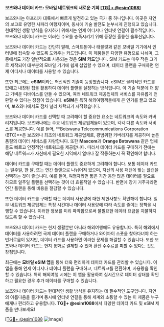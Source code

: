 **보츠와나 데이터 카드: 모바일 네트워크의 새로운 기회 [[TG💪+ @esim1088](https://t.me/s/esim1088)]**

보츠와나는 아프리카 대륙에서 빠르게 발전하고 있는 국가 중 하나입니다. 이곳은 자연의 보고로 유명한 사파리 여행지이며, 동시에 기술 발전도 눈부시게 진행되고 있습니다. 현대적인 생활 방식을 유지하기 위해서는 언제 어디서나 인터넷 연결이 필수적입니다. 보츠와나 데이터 카드는 이러한 수요를 충족시키기 위해 등장한 훌륭한 솔루션입니다.

보츠와나 데이터 카드는 간단히 말해, 스마트폰이나 태블릿과 같은 모바일 기기에서 인터넷에 접속할 수 있도록 도와주는 카드입니다. 이 제품들은 다양한 유형으로 나뉘며, 그 중에서도 가장 일반적으로 사용되는 것은 **SIM 카드**입니다. SIM 카드는 매우 작은 크기로 제작되어 대부분의 모바일 기기에 쉽게 삽입할 수 있으며, 데이터 플랜을 구매하면 언제 어디서나 데이터를 사용할 수 있습니다.

또한 최근에는 **eSIM**이라는 혁신적인 기술이 등장했습니다. eSIM은 물리적인 카드를 없애고 내장된 칩을 활용하여 데이터 플랜을 설정하는 방식입니다. 이 기술 덕분에 더 얇고 가벼운 디바이스를 만들 수 있으며, 여러 네트워크 제공업체의 서비스를 자유롭게 전환할 수 있다는 장점이 있습니다. **eSIM**은 특히 해외여행객들에게 큰 인기를 끌고 있으며, 보츠와나에서도 점차 널리 채택되기 시작했습니다.

보츠와나 데이터 카드를 선택할 때 고려해야 할 중요한 요소는 네트워크의 속도와 커버리지입니다. 보츠와나에는 주요 네트워크 제공업체들이 있으며, 각각 다른 속도와 서비스를 제공합니다. 예를 들어, **Botswana Telecommunications Corporation (BTC)**은 보츠와나 최초의 네트워크 제공업체로, 광범위한 커버리지를 제공하며 높은 품질의 데이터 서비스를 자랑합니다. 또한 **Mascom**과 **Orange Botswana** 같은 업체들도 빠르고 안정적인 네트워크를 제공합니다. 따라서 데이터 카드를 구매하기 전에는 해당 네트워크가 자신에게 필요한 지역에서 얼마나 잘 작동하는지 꼭 확인해야 합니다.

데이터 카드를 구매할 때는 데이터 플랜도 중요하게 고려해야 합니다. 보통 데이터 카드는 일주일, 한 달, 또는 연간 플랜으로 나뉘어져 있으며, 자신의 사용 패턴에 맞는 플랜을 선택하는 것이 좋습니다. 예를 들어, 여행자라면 짧은 기간 동안 많은 데이터를 필요로 하므로 일주일 플랜을 선택하는 것이 더 효율적일 수 있습니다. 반면에 장기 거주자라면 연간 플랜을 통해 비용을 절감할 수 있습니다.

또한 데이터 카드를 구매할 때는 데이터 사용량에 대한 제한사항도 확인해야 합니다. 일부 네트워크 제공업체는 특정 시간대나 데이터 사용량에 따라 속도를 줄이는 정책을 시행할 수 있습니다. 이러한 정보를 미리 파악함으로써 불필요한 데이터 요금을 지불하지 않도록 할 수 있습니다.

보츠와나 데이터 카드는 현지 생활뿐만 아니라 해외여행에도 유용합니다. 특히 해외에서 데이터를 사용하려면 국제 데이터 플랜을 구매하거나 와이파이 스폿을 찾아다녀야 하는 번거로움이 있지만, 데이터 카드를 사용하면 이러한 문제를 해결할 수 있습니다. 또한 보츠와나 데이터 카드는 현지 통화로 결제할 수 있어 환전 수수료를 피할 수 있다는 것도 장점입니다.

최근에는 **모바일 eSIM 앱**을 통해 더욱 편리하게 데이터 카드를 관리할 수 있습니다. 이 앱을 통해 언제 어디서나 데이터 플랜을 구매하고, 네트워크를 전환하며, 사용량을 확인할 수 있습니다. 특히 해외여행 시에는 이 앱을 활용하여 실시간으로 데이터 상태를 확인하고 필요한 경우 추가 데이터를 구매할 수 있습니다.

보츠와나 데이터 카드는 현대적인 생활 방식을 유지하는 데 필수적인 도구입니다. 자연의 아름다움을 즐기며 동시에 인터넷 연결을 통해 세계와 소통할 수 있는 이 제품은 누구에게나 편리하고 유용합니다. **TG💪+ @esim1088**에서 다양한 데이터 카드 및 eSIM 제품을 만나보세요! 

[[TG💪+ @esim1088](https://t.me/s/esim1088) ![Image](https://i.postimg.cc/Y0z9fWf4/image.png)]